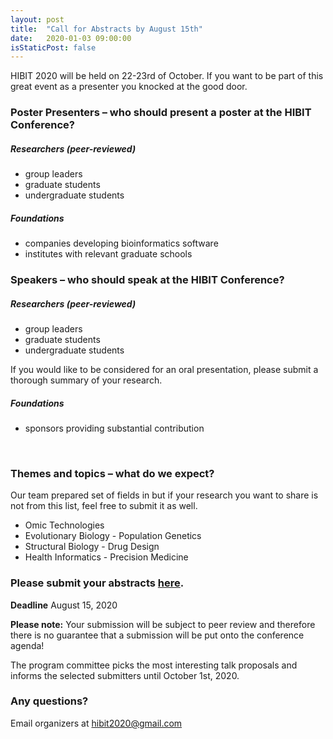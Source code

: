 ```yaml
---
layout: post
title:  "Call for Abstracts by August 15th"
date:   2020-01-03 09:00:00
isStaticPost: false
---
```


HIBIT 2020 will be held on 22-23rd of October. If you want to be part of this great event as a presenter you knocked at the good door.

### Poster Presenters – who should present a poster at the HIBIT Conference?

##### Researchers (peer-reviewed)

* group leaders
* graduate students
* undergraduate students

##### Foundations

* companies developing bioinformatics software
* institutes with relevant graduate schools

### Speakers – who should speak at the HIBIT Conference?

##### Researchers (peer-reviewed)

* group leaders
* graduate students
* undergraduate students

If you would like to be considered for an oral presentation, please submit a thorough summary of your research.

##### Foundations

* sponsors providing substantial contribution

<br/>

### Themes and topics – what do we expect?

Our team prepared set of fields in but if your research you want to share is not from this list, feel free to submit it as well.

* Omic Technologies
* Evolutionary Biology - Population Genetics
* Structural Biology - Drug Design
* Health Informatics - Precision Medicine


### Please submit your abstracts [here](https://easychair.org/conferences/?conf=hibit2020).

__Deadline__ August 15, 2020

__Please note:__ Your submission will be subject to peer review and therefore there is no guarantee that a submission will be put onto the conference agenda!<br/>

The program committee picks the most interesting talk proposals and informs the selected submitters until October 1st, 2020.<br/>

### Any questions? 

Email organizers at [hibit2020@gmail.com](mailto:hibit2020@gmail.com)
